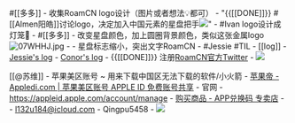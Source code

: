 #[[多多]]
    - 收集RoamCN logo设计（图片或者想法💡都可）
        - "{{[[DONE]]}} #[[Almen阳皓]]讨论logo，决定加入中国元素的星盘把手![](https://firebasestorage.googleapis.com/v0/b/firescript-577a2.appspot.com/o/imgs%2Fapp%2FRoamCN%2FIPv3ud68K8.png?alt=media&token=1c6f86aa-6036-4d50-9b5f-47afc216cfdd)"
        - #Ivan logo设计成灯笼🏮
        - #[[多多]]
            - 改变星盘颜色，加上圆圈背景颜色，类似这张金属logo![07WHHJ.jpg](https://s1.ax1x.com/2020/10/16/07WHHJ.jpg)
                - 
            - 星盘标志缩小，突出文字RoamCN
    - 
#Jessie #TIL
    - [[log]]
        - [Jessie's log](https://roamresearch.com/#/app/fat-garage/page/sJpNUrRLV)
        - [Conor's log](https://roamresearch.com/#/app/help/page/VQwVYFxei)
    - {{[[DONE]]}} 注册[RoamCN官方Twitter](https://twitter.com/cn_roam)
        - ![](https://firebasestorage.googleapis.com/v0/b/firescript-577a2.appspot.com/o/imgs%2Fapp%2FRoamCN%2FRTqJrH56RO.png?alt=media&token=5b8ef948-e5f1-4db2-8b29-ae23327062bc)

[[@苏维]]
    - 苹果美区账号 ~ 用来下载中国区无法下载的软件/小火箭
        - [苹果帝 - Appledi.com | 苹果美区账号 APPLE ID 免费账号共享](https://appledi.com/)
        - 官网
            - https://appleid.apple.com/account/manage
        - [购买商品 - APP兑换码 专卖店](https://appdhm.com/)
        - 
            - l132u184@icloud.com
            - Qingpu5458
                - ![](https://i.loli.net/2020/10/16/f6qcgRsAhCm8QKV.png)
